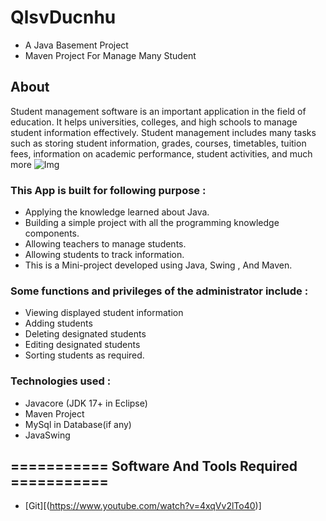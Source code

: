 # QlsvDucnhu
- A Java Basement Project
- Maven Project For Manage Many Student
## About
Student management software is an important application in the field of education. It helps universities, colleges, and high schools to manage student information effectively. Student management includes many tasks such as storing student information, grades, courses, timetables, tuition fees, information on academic performance, student activities, and much more
![Img](https://drive.google.com/file/d/1zpqzs5MFUjOiDU0_l7otz0KBCE52lcqJ/view?usp=share_link)
### This App is built for following purpose :
- Applying the knowledge learned about Java.
- Building a simple project with all the programming knowledge components.
- Allowing teachers to manage students.
- Allowing students to track information.
- This is a Mini-project developed using Java, Swing , And Maven.

### Some functions and privileges of the administrator include :
- Viewing displayed student information
- Adding students
- Deleting designated students
- Editing designated students
- Sorting students as required.

### Technologies used : 
- Javacore (JDK 17+ in Eclipse)
- Maven Project
- MySql in Database(if any)
- JavaSwing

## =========== Software And Tools Required ===========
- [Git][(https://www.youtube.com/watch?v=4xqVv2lTo40)]
